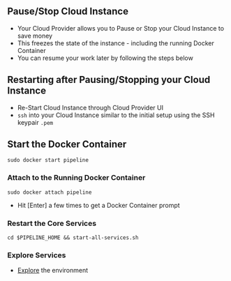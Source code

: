 ## Pause/Stop Cloud Instance
* Your Cloud Provider allows you to Pause or Stop your Cloud Instance to save money
* This freezes the state of the instance - including the running Docker Container
* You can resume your work later by following the steps below

## Restarting after Pausing/Stopping your Cloud Instance
* Re-Start Cloud Instance through Cloud Provider UI
* `ssh` into your Cloud Instance similar to the initial setup using the SSH keypair `.pem`

## Start the Docker Container
```
sudo docker start pipeline
```

### Attach to the Running Docker Container
```
sudo docker attach pipeline
```
* Hit [Enter] a few times to get a Docker Container prompt

### Restart the Core Services
```
cd $PIPELINE_HOME && start-all-services.sh
```

### Explore Services
* [Explore](https://github.com/fluxcapacitor/pipeline/wiki/Explore-Services) the environment